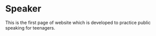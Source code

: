 # Speaker

This is the first page of website which is developed to practice public speaking for teenagers. 
